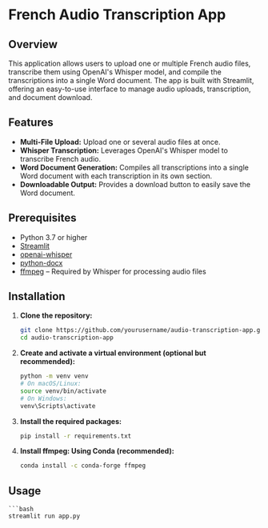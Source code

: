 # French Audio Transcription App

## Overview

This application allows users to upload one or multiple French audio files, transcribe them using OpenAI's Whisper model, and compile the transcriptions into a single Word document. The app is built with Streamlit, offering an easy-to-use interface to manage audio uploads, transcription, and document download.

## Features

- **Multi-File Upload:** Upload one or several audio files at once.
- **Whisper Transcription:** Leverages OpenAI's Whisper model to transcribe French audio.
- **Word Document Generation:** Compiles all transcriptions into a single Word document with each transcription in its own section.
- **Downloadable Output:** Provides a download button to easily save the Word document.

## Prerequisites

- Python 3.7 or higher
- [Streamlit](https://streamlit.io/)
- [openai-whisper](https://github.com/openai/whisper)
- [python-docx](https://python-docx.readthedocs.io/en/latest/)
- [ffmpeg](https://ffmpeg.org/) – Required by Whisper for processing audio files

## Installation

1. **Clone the repository:**

   ```bash
   git clone https://github.com/yourusername/audio-transcription-app.git
   cd audio-transcription-app

2. **Create and activate a virtual environment (optional but recommended):**

    ```bash
    python -m venv venv
    # On macOS/Linux:
    source venv/bin/activate
    # On Windows:
    venv\Scripts\activate

3. **Install the required packages:**

    ```bash
    pip install -r requirements.txt

4. **Install ffmpeg: Using Conda (recommended):**

    ```bash
    conda install -c conda-forge ffmpeg


## Usage

    ```bash
    streamlit run app.py




